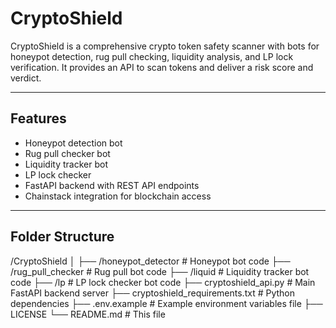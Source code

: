 # CryptoShield

CryptoShield is a comprehensive crypto token safety scanner with bots for honeypot detection, rug pull checking, liquidity analysis, and LP lock verification. It provides an API to scan tokens and deliver a risk score and verdict.

---

## Features

- Honeypot detection bot
- Rug pull checker bot
- Liquidity tracker bot
- LP lock checker
- FastAPI backend with REST API endpoints
- Chainstack integration for blockchain access

---

## Folder Structure

/CryptoShield
│
├── /honeypot_detector # Honeypot bot code
├── /rug_pull_checker # Rug pull bot code
├── /liquid # Liquidity tracker bot code
├── /lp # LP lock checker bot code
├── cryptoshield_api.py # Main FastAPI backend server
├── cryptoshield_requirements.txt # Python dependencies
├── .env.example # Example environment variables file
├── LICENSE
└── README.md # This file    
